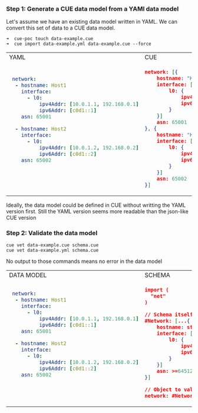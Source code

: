 ### Step 1: Generate a CUE data model from a YAMl data model

Let's assume we have an existing data model written in YAML. We can convert this set of data to a CUE data model.

```console
➜  cue-poc touch data-example.cue
➜  cue import data-example.yml data-example.cue --force
```

<table>
<tr>
<td> YAML </td> <td> CUE </td>
</tr>
<tr>
<td>

```yaml
 network:
  - hostname: Host1
    interface:
      - l0:
          ipv4Addr: [10.0.1.1, 192.168.0.1]
          ipv6Addr: [c0d1::1]
    asn: 65001

  - hostname: Host2
    interface:
      - l0:
          ipv4Addr: [10.0.1.2, 192.168.0.2]
          ipv6Addr: [c0d1::2]
    asn: 65002





```

</td>
<td>

```json
network: [{
    hostname: "Host1"
    interface: [{
        l0: {
            ipv4Addr: ["10.0.1.1", "192.168.0.1"]
            ipv6Addr: ["c0d1::1"]
        }
    }]
    asn: 65001
}, {
    hostname: "Host2"
    interface: [{
        l0: {
            ipv4Addr: ["10.0.1.2", "192.168.0.2"]
            ipv6Addr: ["c0d1::2"]
        }
    }]
    asn: 65002
}]
```

</td>
</tr>
</table>

Ideally, the data model could be defined in CUE without writting the YAML version first. Still the YAML version seems more readable than the json-like CUE version 

### Step 2: Validate the data model 

```console
cue vet data-example.cue schema.cue
cue vet data-example.yml schema.cue
``````
No output to those commands means no error in the data model

<table>
<tr>
<td> DATA MODEL</td> <td> SCHEMA </td>
</tr>
<tr>
<td>

```yaml
 network:
  - hostname: Host1
    interface:
      - l0:
          ipv4Addr: [10.0.1.1, 192.168.0.1]
          ipv6Addr: [c0d1::1]
    asn: 65001

  - hostname: Host2
    interface:
      - l0:
          ipv4Addr: [10.0.1.2, 192.168.0.2]
          ipv6Addr: [c0d1::2]
    asn: 65002





```

</td>
<td>

```json
import (
  "net"
)

// Schema itself
#Network: [...{
    hostname: string
    interface: [{
        l0: {
            ipv4Addr: [...net.IP]
            ipv6Addr: [...net.IP]
        }
    }]
    asn: >=64512 & <=65534
}]

// Object to validate
network: #Network
```

</td>
</tr>

</table>